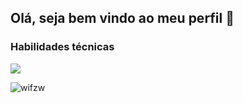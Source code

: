 ## Olá, seja bem vindo ao meu perfil :wave:



<h3 align="left">Habilidades técnicas</h3>
<p align="left">
  <a href="https://skillicons.dev">
    <img src="https://skillicons.dev/icons?i=html,css,js,ts,vue,react,next,nest,mongodb,postgresql,docker,sass,cypress" />
  </a>
</p>

<p>
 <img align="left" src="https://github-readme-stats.vercel.app/api/top-langs?username=wifzw&show_icons=true&locale=en&layout=compact" alt="wifzw" />
</p>

